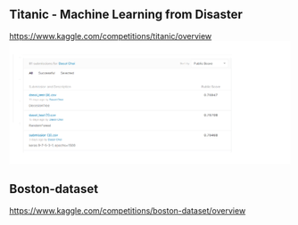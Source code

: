 ## Titanic - Machine Learning from Disaster
<https://www.kaggle.com/competitions/titanic/overview>
![](https://github.com/Dasol-Choi/Kaggle_study/blob/master/Titanic_score.png)
## Boston-dataset
<https://www.kaggle.com/competitions/boston-dataset/overview>
![]()
